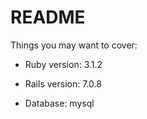 # README

Things you may want to cover:

* Ruby version: 3.1.2

* Rails version: 7.0.8

* Database: mysql

